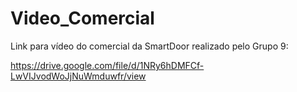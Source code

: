 # Video_Comercial


Link para vídeo do comercial da SmartDoor realizado pelo Grupo 9:


<https://drive.google.com/file/d/1NRy6hDMFCf-LwVIJvodWoJjNuWmduwfr/view>

